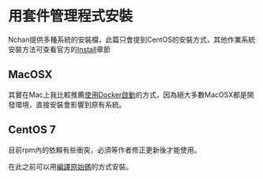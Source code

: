 # 用套件管理程式安裝

Nchan提供多種系統的安裝檔，此篇只會提到CentOS的安裝方式，其他作業系統安裝方法可查看官方的[Install](https://nchan.io/#install)章節

## MacOSX

其實在Mac上我比較推薦[使用Docker啟動](/shi-yong-docker-qi-dong.md)的方式，因為絕大多數MacOSX都是開發環境，直接安裝會影響到原有系統。

## CentOS 7

目前rpm內的依賴有些衝突，必須等作者修正更新後才能使用。

在此之前可以用[編譯原始碼](/bian-yi-yuan-shi-ma.md)的方式安裝。

